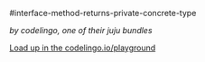 #interface-method-returns-private-concrete-type

_by codelingo, one of their juju bundles_


[Load up in the codelingo.io/playground](https://codelingo.io/playground/?repo=github.com/codelingo/hub&dir=tenets/codelingo/juju/interface-method-returns-private-concrete-type&tenet=codelingo/juju/interface-method-returns-private-concrete-type)
